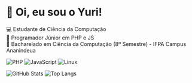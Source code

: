 # 👋 Oi, eu sou o Yuri!
💻 Estudante de Ciência da Computação  
🚀 Programador Júnior em PHP e JS  
📍 Bacharelado em Ciência da Computação (8º Semestre) - IFPA Campus Ananindeua

![PHP](https://img.shields.io/badge/PHP-777BB4?style=for-the-badge&logo=php&logoColor=white)
![JavaScript](https://img.shields.io/badge/JavaScript-F7DF1E?style=for-the-badge&logo=javascript&logoColor=black)
![Linux](https://img.shields.io/badge/Linux-000000?style=for-the-badge&logo=linux&logoColor=yellow)

![GitHub Stats](https://github-readme-stats.vercel.app/api?username=yurisilva2503&show_icons=true&theme=radical)
![Top Langs](https://github-readme-stats.vercel.app/api/top-langs/?username=yurisilva2503&layout=compact&theme=radical)
